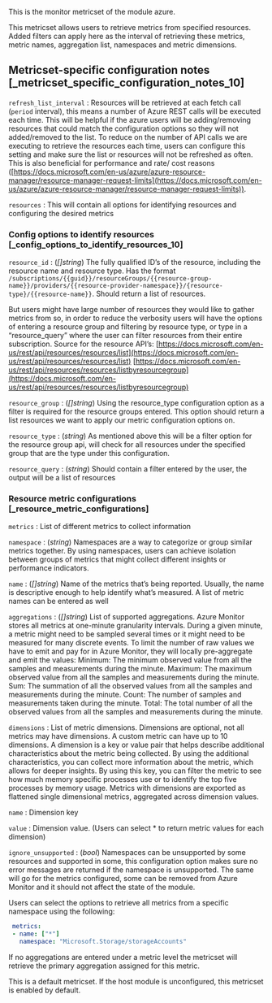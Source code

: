 This is the monitor metricset of the module azure.

This metricset allows users to retrieve metrics from specified resources. Added filters can apply here as the interval of retrieving these metrics, metric names, aggregation list, namespaces and metric dimensions.


## Metricset-specific configuration notes [_metricset_specific_configuration_notes_10]

`refresh_list_interval`
:   Resources will be retrieved at each fetch call (`period` interval), this means a number of Azure REST calls will be executed each time. This will be helpful if the azure users will be adding/removing resources that could match the configuration options so they will not added/removed to the list. To reduce on the number of API calls we are executing to retrieve the resources each time, users can configure this setting and make sure the list or resources will not be refreshed as often. This is also beneficial for performance and rate/ cost reasons ([https://docs.microsoft.com/en-us/azure/azure-resource-manager/resource-manager-request-limits](https://docs.microsoft.com/en-us/azure/azure-resource-manager/resource-manager-request-limits)).

`resources`
:   This will contain all options for identifying resources and configuring the desired metrics


### Config options to identify resources [_config_options_to_identify_resources_10]

`resource_id`
:   (*[]string*) The fully qualified ID’s of the resource, including the resource name and resource type. Has the format `/subscriptions/{{guid}}/resourceGroups/{{resource-group-name}}/providers/{{resource-provider-namespace}}/{resource-type}/{{resource-name}}`. Should return a list of resources.

But users might have large number of resources they would like to gather metrics from so, in order to reduce the verbosity users will have the options of entering a resource group and filtering by resource type, or type in a “resource_query” where the user can filter resources from their entire subscription. Source for the resource API’s: [https://docs.microsoft.com/en-us/rest/api/resources/resources/list](https://docs.microsoft.com/en-us/rest/api/resources/resources/list) [https://docs.microsoft.com/en-us/rest/api/resources/resources/listbyresourcegroup](https://docs.microsoft.com/en-us/rest/api/resources/resources/listbyresourcegroup)

`resource_group`
:   (*[]string*) Using the resource_type configuration option as a filter is required for the resource groups entered. This option should return a list resources we want to apply our metric configuration options on.

`resource_type`
:   (*string*) As mentioned above this will be a filter option for the resource group api, will check for all resources under the specified group that are the type under this configuration.

`resource_query`
:   (*string*) Should contain a filter entered by the user, the output will be a list of resources


### Resource metric configurations [_resource_metric_configurations]

`metrics`
:   List of different metrics to collect information

`namespace`
:   (*string*) Namespaces are a way to categorize or group similar metrics together. By using namespaces, users can achieve isolation between groups of metrics that might collect different insights or performance indicators.

`name`
:   (*[]string*) Name of the metrics that’s being reported. Usually, the name is descriptive enough to help identify what’s measured. A list of metric names can be entered as well

`aggregations`
:   (*[]string*) List of supported aggregations. Azure Monitor stores all metrics at one-minute granularity intervals. During a given minute, a metric might need to be sampled several times or it might need to be measured for many discrete events. To limit the number of raw values we have to emit and pay for in Azure Monitor, they will locally pre-aggregate and emit the values: Minimum: The minimum observed value from all the samples and measurements during the minute. Maximum: The maximum observed value from all the samples and measurements during the minute. Sum: The summation of all the observed values from all the samples and measurements during the minute. Count: The number of samples and measurements taken during the minute. Total: The total number of all the observed values from all the samples and measurements during the minute.

`dimensions`
:   List of metric dimensions. Dimensions are optional, not all metrics may have dimensions. A custom metric can have up to 10 dimensions. A dimension is a key or value pair that helps describe additional characteristics about the metric being collected. By using the additional characteristics, you can collect more information about the metric, which allows for deeper insights. By using this key, you can filter the metric to see how much memory specific processes use or to identify the top five processes by memory usage. Metrics with dimensions are exported as flattened single dimensional metrics, aggregated across dimension values.

`name`
:   Dimension key

`value`
:   Dimension value. (Users can select * to return metric values for each dimension)

`ignore_unsupported`
:   (*bool*) Namespaces can be unsupported by some resources and supported in some, this configuration option makes sure no error messages are returned if the namespace is unsupported. The same will go for the metrics configured, some can be removed from Azure Monitor and it should not affect the state of the module.

Users can select the options to retrieve all metrics from a specific namespace using the following:

```yaml
 metrics:
 - name: ["*"]
   namespace: "Microsoft.Storage/storageAccounts"
```

If no aggregations are entered under a metric level the metricset will retrieve the primary aggregation assigned for this metric.

This is a default metricset. If the host module is unconfigured, this metricset is enabled by default.
